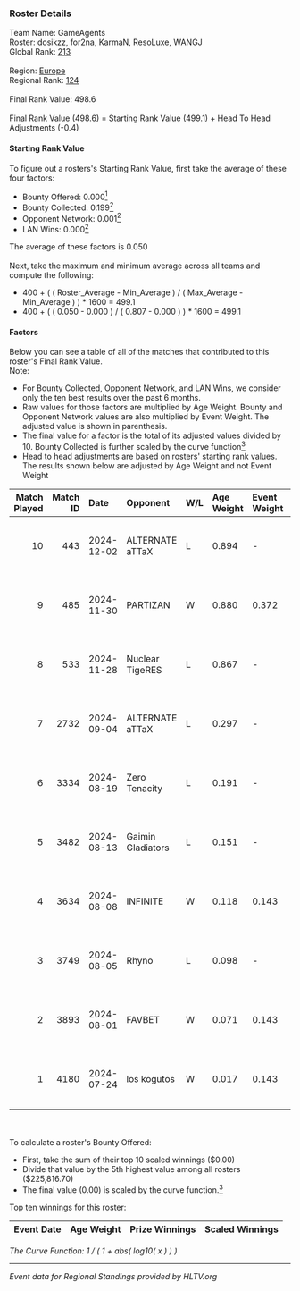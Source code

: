 ### Roster Details<br />
Team Name: GameAgents<br />
Roster: dosikzz, for2na, KarmaN, ResoLuxe, WANGJ<br />
Global Rank: [213](../../standings_global_2025_01_17.md)<br />
<br />
Region: [Europe]( ../../standings_europe_2025_01_17.md)<br />
Regional Rank: [124]( ../../standings_europe_2025_01_17.md)<br />
<br />
Final Rank Value:  498.6<br />
<br />
Final Rank Value (498.6) = Starting Rank Value (499.1) + Head To Head Adjustments (-0.4)<br />

#### Starting Rank Value<br />
To figure out a rosters's Starting Rank Value, first take the average of these four factors:<br />
- Bounty Offered: 0.000[<sup>1</sup>](#table2)
- Bounty Collected: 0.199[<sup>2</sup>](#table1)
- Opponent Network: 0.001[<sup>2</sup>](#table1)
- LAN Wins: 0.000[<sup>2</sup>](#table1)

The average of these factors is 0.050<br />
<br />
Next, take the maximum and minimum average across all teams and compute the following:<br />
- 400 + ( ( Roster_Average - Min_Average ) / ( Max_Average - Min_Average ) ) * 1600 = 499.1
- 400 + ( ( 0.050 - 0.000 ) / ( 0.807 - 0.000 ) ) * 1600 = 499.1


#### Factors<br />
Below you can see a table of all of the matches that contributed to this roster's Final Rank Value.<br />
Note:<br />

- For Bounty Collected, Opponent Network, and LAN Wins, we consider only the ten best results over the past 6 months.
- Raw values for those factors are multiplied by Age Weight. Bounty and Opponent Network values are also multiplied by Event Weight. The adjusted value is shown in parenthesis.
- The final value for a factor is the total of its adjusted values divided by 10. Bounty Collected is further scaled by the curve function[<sup>3</sup>](#curveFunction)
- Head to head adjustments are based on rosters' starting rank values. The results shown below are adjusted by Age Weight and not Event Weight
<span id="table1"></span><br />


| Match Played | Match ID | Date       | Opponent          | W/L | Age Weight | Event Weight | Bounty Collected | Opponent Network | LAN Wins  | H2H Adj. | Roster                                   |
| -: | -: | :- | :- | :- | :- | :- | :- | :- | :- | -: | :- |
|           10 |      443 | 2024-12-02 | ALTERNATE aTTaX   | L   | 0.894      | -            | -                | -                | -         |    -1.54 | dosikzz, for2na, KarmaN, ResoLuxe, WANGJ |
|            9 |      485 | 2024-11-30 | PARTIZAN          | W   | 0.880      | 0.372        | 0.000 (0.000)    | 0.000 (0.000)    | 0 (0.000) |    10.00 | dosikzz, for2na, KarmaN, ResoLuxe, WANGJ |
|            8 |      533 | 2024-11-28 | Nuclear TigeRES   | L   | 0.867      | -            | -                | -                | -         |   -11.25 | dosikzz, for2na, KarmaN, ResoLuxe, WANGJ |
|            7 |     2732 | 2024-09-04 | ALTERNATE aTTaX   | L   | 0.297      | -            | -                | -                | -         |    -0.31 | dosikzz, for2na, ResoLuxe, rinn, WANGJ   |
|            6 |     3334 | 2024-08-19 | Zero Tenacity     | L   | 0.191      | -            | -                | -                | -         |    -0.30 | dosikzz, for2na, ResoLuxe, rinn, WANGJ   |
|            5 |     3482 | 2024-08-13 | Gaimin Gladiators | L   | 0.151      | -            | -                | -                | -         |    -0.37 | dosikzz, for2na, ResoLuxe, rinn, WANGJ   |
|            4 |     3634 | 2024-08-08 | INFINITE          | W   | 0.118      | 0.143        | 0.000 (0.000)    | 0.003 (0.000)    | 0 (0.000) |     1.35 | dosikzz, for2na, ResoLuxe, rinn, WANGJ   |
|            3 |     3749 | 2024-08-05 | Rhyno             | L   | 0.098      | -            | -                | -                | -         |    -0.58 | dosikzz, for2na, ResoLuxe, rinn, WANGJ   |
|            2 |     3893 | 2024-08-01 | FAVBET            | W   | 0.071      | 0.143        | 0.073 (0.001)    | 0.894 (0.009)    | 0 (0.000) |     2.06 | dosikzz, for2na, ResoLuxe, rinn, WANGJ   |
|            1 |     4180 | 2024-07-24 | los kogutos       | W   | 0.017      | 0.143        | 0.072 (0.000)    | 0.841 (0.002)    | 0 (0.000) |     0.53 | dosikzz, for2na, ResoLuxe, rinn, WANGJ   |

<br />
<span id="table2"></span><br />
To calculate a roster's Bounty Offered:<br />

- First, take the sum of their top 10 scaled winnings ($0.00)
- Divide that value by the 5th highest value among all rosters ($225,816.70)
- The final value (0.00) is scaled by the curve function.[<sup>3</sup>](#curveFunction)

Top ten winnings for this roster:<br />

| Event Date | Age Weight | Prize Winnings | Scaled Winnings |
| :- | -: | :- | :- |


<span id="curveFunction"></span>_The Curve Function: 1 / ( 1 + abs( log10( x ) ) )_<br />

---
_Event data for Regional Standings provided by HLTV.org_<br />
